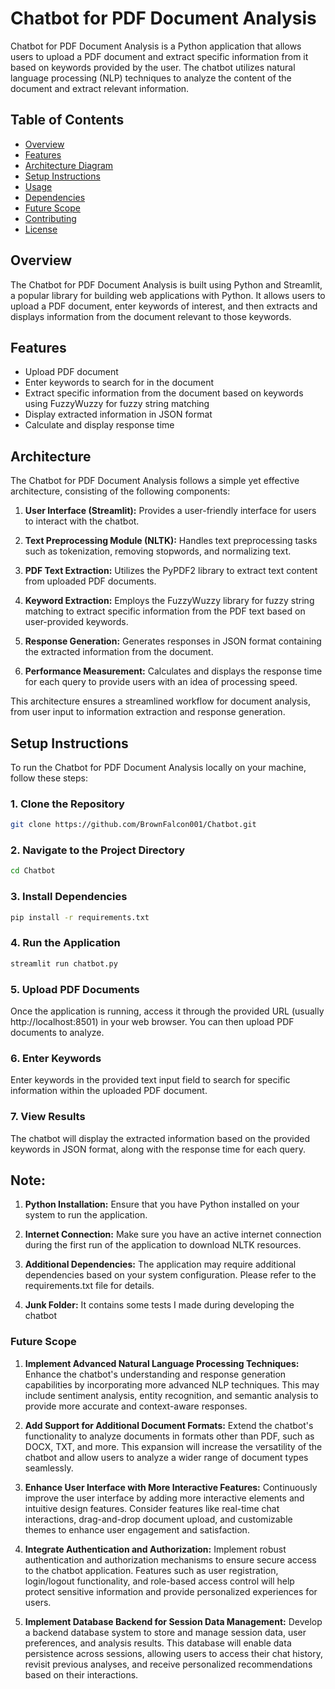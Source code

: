 # Chatbot for PDF Document Analysis

Chatbot for PDF Document Analysis is a Python application that allows users to upload a PDF document and extract specific information from it based on keywords provided by the user. The chatbot utilizes natural language processing (NLP) techniques to analyze the content of the document and extract relevant information.

## Table of Contents

- [Overview](#overview)
- [Features](#features)
- [Architecture Diagram](#architecture-diagram)
- [Setup Instructions](#setup-instructions)
- [Usage](#usage)
- [Dependencies](#dependencies)
- [Future Scope](#future-scope)
- [Contributing](#contributing)
- [License](#license)

## Overview

The Chatbot for PDF Document Analysis is built using Python and Streamlit, a popular library for building web applications with Python. It allows users to upload a PDF document, enter keywords of interest, and then extracts and displays information from the document relevant to those keywords.

## Features

- Upload PDF document
- Enter keywords to search for in the document
- Extract specific information from the document based on keywords using FuzzyWuzzy for fuzzy string matching
- Display extracted information in JSON format
- Calculate and display response time

## Architecture

The Chatbot for PDF Document Analysis follows a simple yet effective architecture, consisting of the following components:

1. **User Interface (Streamlit):** Provides a user-friendly interface for users to interact with the chatbot.
   
2. **Text Preprocessing Module (NLTK):** Handles text preprocessing tasks such as tokenization, removing stopwords, and normalizing text.

3. **PDF Text Extraction:** Utilizes the PyPDF2 library to extract text content from uploaded PDF documents.

4. **Keyword Extraction:** Employs the FuzzyWuzzy library for fuzzy string matching to extract specific information from the PDF text based on user-provided keywords.

5. **Response Generation:** Generates responses in JSON format containing the extracted information from the document.

6. **Performance Measurement:** Calculates and displays the response time for each query to provide users with an idea of processing speed.

This architecture ensures a streamlined workflow for document analysis, from user input to information extraction and response generation.


## Setup Instructions

To run the Chatbot for PDF Document Analysis locally on your machine, follow these steps:

### 1. Clone the Repository

```bash
git clone https://github.com/BrownFalcon001/Chatbot.git
```

### 2. Navigate to the Project Directory

```bash
cd Chatbot
```

### 3. Install Dependencies

```bash
pip install -r requirements.txt
```
### 4. Run the Application

```bash
streamlit run chatbot.py
```
### 5. Upload PDF Documents

Once the application is running, access it through the provided URL (usually http://localhost:8501) in your web browser. You can then upload PDF documents to analyze.

### 6. Enter Keywords

Enter keywords in the provided text input field to search for specific information within the uploaded PDF document.

### 7. View Results

The chatbot will display the extracted information based on the provided keywords in JSON format, along with the response time for each query.


## Note:

1. **Python Installation:** Ensure that you have Python installed on your system to run the application.

2. **Internet Connection:** Make sure you have an active internet connection during the first run of the application to download NLTK resources.

3. **Additional Dependencies:** The application may require additional dependencies based on your system configuration. Please refer to the requirements.txt file for details.

4. **Junk Folder:** It contains some tests I made during developing the chatbot


### Future Scope

1. **Implement Advanced Natural Language Processing Techniques:** Enhance the chatbot's understanding and response generation capabilities by incorporating more advanced NLP techniques. This may include sentiment analysis, entity recognition, and semantic analysis to provide more accurate and context-aware responses.

2. **Add Support for Additional Document Formats:** Extend the chatbot's functionality to analyze documents in formats other than PDF, such as DOCX, TXT, and more. This expansion will increase the versatility of the chatbot and allow users to analyze a wider range of document types seamlessly.

3. **Enhance User Interface with More Interactive Features:** Continuously improve the user interface by adding more interactive elements and intuitive design features. Consider features like real-time chat interactions, drag-and-drop document upload, and customizable themes to enhance user engagement and satisfaction.

4. **Integrate Authentication and Authorization:** Implement robust authentication and authorization mechanisms to ensure secure access to the chatbot application. Features such as user registration, login/logout functionality, and role-based access control will help protect sensitive information and provide personalized experiences for users.

5. **Implement Database Backend for Session Data Management:** Develop a backend database system to store and manage session data, user preferences, and analysis results. This database will enable data persistence across sessions, allowing users to access their chat history, revisit previous analyses, and receive personalized recommendations based on their interactions.



